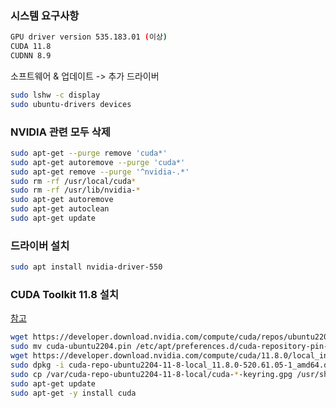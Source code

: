 ### 시스템 요구사항

```bash
GPU driver version 535.183.01 (이상)
CUDA 11.8
CUDNN 8.9
```

소프트웨어 & 업데이트 -> 추가 드라이버

```bash
sudo lshw -c display
sudo ubuntu-drivers devices
```
### NVIDIA 관련 모두 삭제

```bash
sudo apt-get --purge remove 'cuda*'
sudo apt-get autoremove --purge 'cuda*'
sudo apt-get remove --purge '^nvidia-.*'
sudo rm -rf /usr/local/cuda*
sudo rm -rf /usr/lib/nvidia-*
sudo apt-get autoremove
sudo apt-get autoclean
sudo apt-get update

```

### 드라이버 설치

```bash
sudo apt install nvidia-driver-550
```

### CUDA Toolkit 11.8 설치

[참고](https://developer.nvidia.com/cuda-11-8-0-download-archive?target_os=Linux&target_arch=x86_64&Distribution=Ubuntu&target_version=22.04&target_type=deb_local)

```bash
wget https://developer.download.nvidia.com/compute/cuda/repos/ubuntu2204/x86_64/cuda-ubuntu2204.pin
sudo mv cuda-ubuntu2204.pin /etc/apt/preferences.d/cuda-repository-pin-600
wget https://developer.download.nvidia.com/compute/cuda/11.8.0/local_installers/cuda-repo-ubuntu2204-11-8-local_11.8.0-520.61.05-1_amd64.deb
sudo dpkg -i cuda-repo-ubuntu2204-11-8-local_11.8.0-520.61.05-1_amd64.deb
sudo cp /var/cuda-repo-ubuntu2204-11-8-local/cuda-*-keyring.gpg /usr/share/keyrings/
sudo apt-get update
sudo apt-get -y install cuda
```
